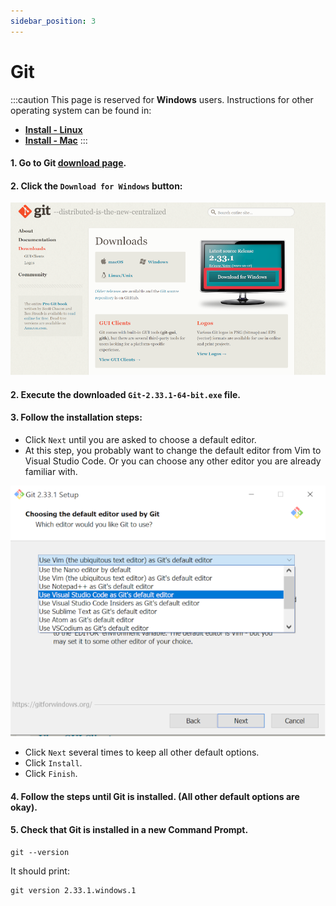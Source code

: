 ```yaml
---
sidebar_position: 3
---
```


# Git

:::caution
This page is reserved for **Windows** users. Instructions for other operating system can be found in:
- [**Install - Linux**](../linux/git)
- [**Install - Mac**](../mac/git)
:::

#### 1. Go to Git [download page](https://git-scm.com/download).

#### 2. Click the `Download for Windows` button:

![Download Git](/img/installation/windows/git-download.png)

#### 2. Execute the downloaded `Git-2.33.1-64-bit.exe` file.

#### 3. Follow the installation steps:

- Click `Next` until you are asked to choose a default editor.
-  At this step, you probably want to change the default editor from Vim to Visual Studio Code.
Or you can choose any other editor you are already familiar with.

![Git default editor](/img/installation/windows/git-editor.png)

- Click `Next` several times to keep all other default options.
- Click `Install`.
- Click `Finish`.

#### 4. Follow the steps until Git is installed. (All other default options are okay).

#### 5. Check that Git is installed in a new Command Prompt.
```batch
git --version
```

It should print:
```
git version 2.33.1.windows.1
```
